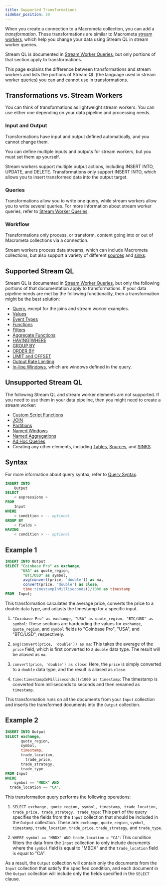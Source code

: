 ```yaml
---
title: Supported Transformations
sidebar_position: 30
---
```


When you create a connection to a Macrometa collection, you can add a _transformation_. These transformations are similar to Macrometa [stream workers](../../cep/), which help you change your data using Stream QL in stream worker queries.

Stream QL is documented in [Stream Worker Queries](../../cep/query-guide/), but only portions of that section apply to transformations.

This page explains the difference between transformations and stream workers and lists the portions of Stream QL (the language used in stream worker queries) you can and cannot use in transformations.

## Transformations vs. Stream Workers

You can think of transformations as lightweight stream workers. You can use either one depending on your data pipeline and processing needs.

### Input and Output

Transformations have input and output defined automatically, and you cannot change them.

You can define multiple inputs and outputs for stream workers, but you must set them up yourself.

Stream workers support multiple output actions, including INSERT INTO, UPDATE, and DELETE. Transformations only support INSERT INTO, which allows you to insert transformed data into the output target.

### Queries

Transformations allow you to write one query, while stream workers allow you to write several queries. For more information about stream worker queries, refer to [Stream Worker Queries](../../cep/query-guide/).

### Workflow

Transformations only process, or transform, content going into or out of Macrometa collections via a connection.

Stream workers process data streams, which can include Macrometa collections, but also support a variety of different [sources](../../cep/source/) and [sinks](../../cep/sink/).

## Supported Stream QL

Stream QL is documented in [Stream Worker Queries](../../cep/query-guide/), but only the following portions of that documentation apply to transformations. If your data pipeline needs are met by the following functionality, then a transformation might be the best solution:

- [Query](../../cep/query-guide/query), except for the joins and stream worker examples.
- [Values](../../cep/query-guide/value)
- [Event Types](../../cep/query-guide/event-types)
- [Functions](../../cep/query-guide/functions/)
- [Filters](../../cep/query-guide/filters/)
- [Aggregate Functions](../../cep/query-guide/aggregate-functions)
- [HAVING|WHERE](../../cep/query-guide/having-where)
- [GROUP BY](../../cep/query-guide/group-by)
- [ORDER BY](../../cep/query-guide/order-by)
- [LIMIT and OFFSET](../../cep/query-guide/limit-and-offset)
- [Output Rate Limiting](../../cep/query-guide/output-rate-limiting)
- [In-line Windows](../../cep/windows/windows-queries), which are windows defined in the query.

## Unsupported Stream QL

The following Stream QL and stream worker elements are not supported. If you need to use them in your data pipeline, then you might need to create a stream worker:

- [Custom Script Functions](../../cep/query-guide/custom-script-functions)
- [JOIN](../../cep/query-guide/join/)
- [Partitions](../../cep/query-guide/partition/)
- [Named Windows](../../cep/windows/)
- [Named Aggregations](../../cep/aggregations/)
- [Ad Hoc Queries](../../cep/ad-hoc-queries/)
- Creating any other elements, including [Tables](../../cep/table/), [Sources](../../cep/source/), and [SINKS](../../cep/sink/).

## Syntax

For more information about query syntax, refer to [Query Syntax](../../cep/query-guide/query#syntax).

```sql
INSERT INTO
    Output
SELECT
    < expressions >
FROM
    Input
WHERE
    < condition > -- optional
GROUP BY
    < fields >
HAVING
    < condition > -- optional
```

## Example 1

```sql
INSERT INTO Output
SELECT "Coinbase Pro" as exchange, 
       "USA" as quote_region,
        "BTC/USD" as symbol, 
        avg(convert(price, 'double')) as ma, 
        convert(price, 'double') as close,
        time:timestampInMilliseconds()/1000 as timestamp
FROM  Input;
```

This transformation calculates the average price, converts the price to a double data type, and adjusts the timestamp for a specific input.

1. `"Coinbase Pro" as exchange, "USA" as quote_region, "BTC/USD" as symbol`: These sections are hardcoding the values for `exchange`, `quote_region`, and `symbol` fields to "Coinbase Pro", "USA", and "BTC/USD", respectively.

2. `avg(convert(price, 'double')) as ma`: This takes the average of the `price` field, which is first converted to a `double` data type. The result will be aliased as `ma`.

3. `convert(price, 'double') as close`: Here, the `price` is simply converted to a `double` data type, and the result is aliased as `close`.

4. `time:timestampInMilliseconds()/1000 as timestamp`: The timestamp is converted from milliseconds to seconds and then renamed as `timestamp`.

This transformation runs on all the documents from your `Input` collection and inserts the transformed documents into the `Output` collection.

## Example 2

```sql
INSERT INTO Output
SELECT exchange, 
       quote_region, 
       symbol, 
       timestamp, 
       trade_location,
	     trade_price, 
       trade_strategy, 
       trade_type
FROM Input
WHERE
	symbol == "MBDX" AND
  trade_location == "CA";
```

This transformation query performs the following operations:

1. `SELECT exchange, quote_region, symbol, timestamp, trade_location, trade_price, trade_strategy, trade_type`: This part of the query specifies the fields from the `Input` collection that should be included in the `Output` collection. These are: `exchange`, `quote_region`, `symbol`, `timestamp`, `trade_location`, `trade_price`, `trade_strategy`, and `trade_type`.

2. `WHERE symbol == "MBDX" AND trade_location = "CA"`: This condition filters the data from the `Input` collection to only include documents where the `symbol` field is equal to "MBDX" and the `trade_location` field is equal to "CA".

As a result, the `Output` collection will contain only the documents from the `Input` collection that satisfy the specified condition, and each document in the `Output` collection will include only the fields specified in the `SELECT` clause.
